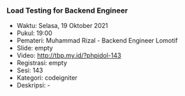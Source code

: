 ### Load Testing for Backend Engineer

- Waktu: Selasa, 19 Oktober 2021
- Pukul: 19:00
- Pemateri: Muhammad Rizal - Backend Engineer Lomotif
- Slide: empty
- Video: http://tbp.my.id/?phpidol-143
- Registrasi: empty
- Sesi: 143
- Kategori: codeigniter
- Deskripsi: -
